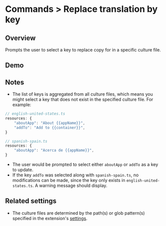 # Commands > Replace translation by key

## Overview

Prompts the user to select a key to replace copy for in a specific culture file.

## Demo

<!-- ![demo gif for 'Replace translation by key' command](../../static/assets/examples/replace-translation-by-key.gif) -->

## Notes

-   The list of keys is aggregated from all culture files, which means you might select a key that does not exist in the specified culture file. For example:

<!-- prettier-ignore -->
```ts
// english-united-states.ts
resources: {
    "aboutApp": "About {{appName}}",
    "addTo": "Add to {{container}}",
}

// spanish-spain.ts
resources: {
    "aboutApp": "Acerca de {{appName}}",
}
```

-   The user would be prompted to select either `aboutApp` or `addTo` as a key to update.
-   If the key `addTo` was selected along with `spanish-spain.ts`, no modifications can be made, since the key only exists in `english-united-states.ts`. A warning message should display.

## Related settings

-   The culture files are determined by the path(s) or glob pattern(s) specified in the extension's [settings](../settings/culture-file-paths).
